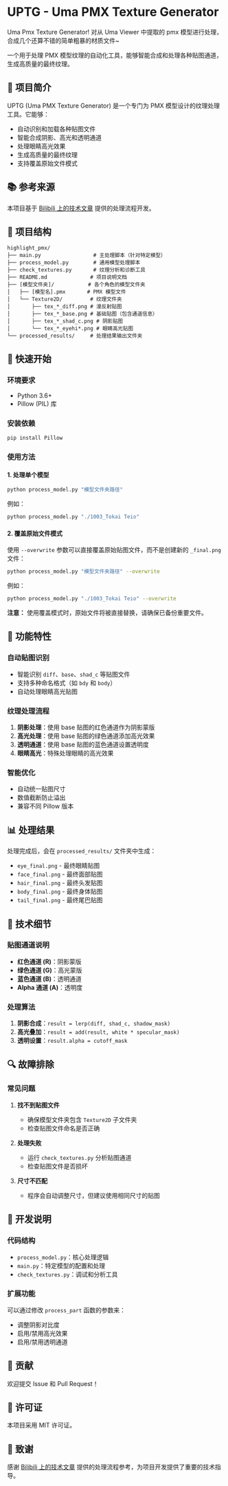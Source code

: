 # UPTG - Uma PMX Texture Generator

Uma Pmx Texture Generator! 对从 Uma Viewer 中提取的 pmx 模型进行处理，合成几个还算不错的简单粗暴的材质文件~

一个用于处理 PMX 模型纹理的自动化工具，能够智能合成和处理各种贴图通道，生成高质量的最终纹理。

## 🎯 项目简介

UPTG (Uma PMX Texture Generator) 是一个专门为 PMX 模型设计的纹理处理工具。它能够：

- 自动识别和加载各种贴图文件
- 智能合成阴影、高光和透明通道
- 处理眼睛高光效果
- 生成高质量的最终纹理
- 支持覆盖原始文件模式

## 📚 参考来源

本项目基于 [Bilibili 上的技术文章](https://www.bilibili.com/opus/671644048083124224) 提供的处理流程开发。

## 📁 项目结构

```
highlight_pmx/
├── main.py                 # 主处理脚本（针对特定模型）
├── process_model.py        # 通用模型处理脚本
├── check_textures.py       # 纹理分析和诊断工具
├── README.md              # 项目说明文档
├── [模型文件夹]/           # 各个角色的模型文件夹
│   ├── [模型名].pmx       # PMX 模型文件
│   └── Texture2D/         # 纹理文件夹
│       ├── tex_*_diff.png # 漫反射贴图
│       ├── tex_*_base.png # 基础贴图（包含通道信息）
│       ├── tex_*_shad_c.png # 阴影贴图
│       └── tex_*_eyehi*.png # 眼睛高光贴图
└── processed_results/     # 处理结果输出文件夹
```

## 🚀 快速开始

### 环境要求

- Python 3.6+
- Pillow (PIL) 库

### 安装依赖

```bash
pip install Pillow
```

### 使用方法

#### 1. 处理单个模型

```bash
python process_model.py "模型文件夹路径"
```

例如：
```bash
python process_model.py "./1003_Tokai Teio"
```

#### 2. 覆盖原始文件模式

使用 `--overwrite` 参数可以直接覆盖原始贴图文件，而不是创建新的 `_final.png` 文件：

```bash
python process_model.py "模型文件夹路径" --overwrite
```

例如：
```bash
python process_model.py "./1003_Tokai Teio" --overwrite
```

**注意：** 使用覆盖模式时，原始文件将被直接替换，请确保已备份重要文件。

## 🔧 功能特性

### 自动贴图识别
- 智能识别 `diff`、`base`、`shad_c` 等贴图文件
- 支持多种命名格式（如 `bdy` 和 `body`）
- 自动处理眼睛高光贴图

### 纹理处理流程
1. **阴影处理**：使用 base 贴图的红色通道作为阴影蒙版
2. **高光处理**：使用 base 贴图的绿色通道添加高光效果
3. **透明通道**：使用 base 贴图的蓝色通道设置透明度
4. **眼睛高光**：特殊处理眼睛的高光效果

### 智能优化
- 自动统一贴图尺寸
- 数值截断防止溢出
- 兼容不同 Pillow 版本

## 📊 处理结果

处理完成后，会在 `processed_results/` 文件夹中生成：

- `eye_final.png` - 最终眼睛贴图
- `face_final.png` - 最终面部贴图
- `hair_final.png` - 最终头发贴图
- `body_final.png` - 最终身体贴图
- `tail_final.png` - 最终尾巴贴图

## 🎨 技术细节

### 贴图通道说明

- **红色通道 (R)**：阴影蒙版
- **绿色通道 (G)**：高光蒙版
- **蓝色通道 (B)**：透明通道
- **Alpha 通道 (A)**：透明度

### 处理算法

1. **阴影合成**：`result = lerp(diff, shad_c, shadow_mask)`
2. **高光叠加**：`result = add(result, white * specular_mask)`
3. **透明设置**：`result.alpha = cutoff_mask`

## 🔍 故障排除

### 常见问题

1. **找不到贴图文件**
   - 确保模型文件夹包含 `Texture2D` 子文件夹
   - 检查贴图文件命名是否正确

2. **处理失败**
   - 运行 `check_textures.py` 分析贴图通道
   - 检查贴图文件是否损坏

3. **尺寸不匹配**
   - 程序会自动调整尺寸，但建议使用相同尺寸的贴图

## 📝 开发说明

### 代码结构

- `process_model.py`：核心处理逻辑
- `main.py`：特定模型的配置和处理
- `check_textures.py`：调试和分析工具

### 扩展功能

可以通过修改 `process_part` 函数的参数来：
- 调整阴影对比度
- 启用/禁用高光效果
- 启用/禁用透明通道

## 🤝 贡献

欢迎提交 Issue 和 Pull Request！

## 📄 许可证

本项目采用 MIT 许可证。

## 🙏 致谢

感谢 [Bilibili 上的技术文章](https://www.bilibili.com/opus/671644048083124224) 提供的处理流程参考，为项目开发提供了重要的技术指导。 

